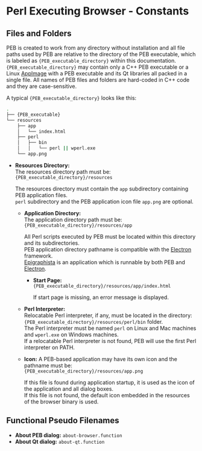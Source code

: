 # Perl Executing Browser - Constants

## Files and Folders

PEB is created to work from any directory without installation and all file paths used by PEB are relative to the directory of the PEB executable, which is labeled as ``{PEB_executable_directory}`` within this documentation. ``{PEB_executable_directory}`` may contain only a C++ PEB executable or a Linux [AppImage](https://appimage.org/) with a PEB executable and its Qt libraries all packed in a single file. All names of PEB files and folders are hard-coded in C++ code and they are case-sensitive.  

A typical ``{PEB_executable_directory}`` looks like this:

```bash
.
├── {PEB_executable}
└── resources
    ├── app
    │   └── index.html
    ├── perl
    │   ├── bin
    │   │   └── perl || wperl.exe
    └── app.png
```

* **Resources Directory:**  
  The resources directory path must be: ``{PEB_executable_directory}/resources``  

  The resources directory must contain the ``app`` subdirectory containing PEB application files.  
  ``perl`` subdirectory and the PEB application icon file ``app.png`` are optional.  

  * **Application Directory:**  
    The application directory path must be: ``{PEB_executable_directory}/resources/app``  

    All Perl scripts executed by PEB must be located within this directory and its subdirectories.  
    PEB application directory pathname is compatible with the [Electron](http://electron.atom.io/) framework.  
    [Epigraphista](https://github.com/ddmitov/epigraphista) is an application which is runnable by both PEB and [Electron](http://electron.atom.io/).  

    * **Start Page:**  
      ``{PEB_executable_directory}/resources/app/index.html``  

      If start page is missing, an error message is displayed.  

  * **Perl Interpreter:**  
    Relocatable Perl interpreter, if any, must be located in the directory:  
    ``{PEB_executable_directory}/resources/perl/bin`` folder.  
    The Perl interpreter must be named ``perl`` on Linux and Mac machines and ``wperl.exe`` on Windows machines.  
    If a relocatable Perl interpreter is not found, PEB will use the first Perl interpreter on PATH.  

  <a name="icon"></a>
  * **Icon:**
    A PEB-based application may have its own icon and the pathname must be:  
    ``{PEB_executable_directory}/resources/app.png``  

    If this file is found during application startup, it is used as the icon of the application and all dialog boxes.  
    If this file is not found, the default icon embedded in the resources of the browser binary is used.

## Functional Pseudo Filenames

* **About PEB dialog:** ``about-browser.function``
* **About Qt dialog:** ``about-qt.function``
